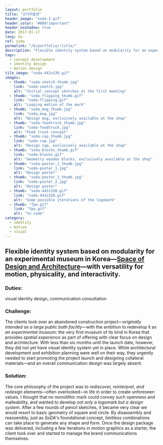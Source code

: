```yaml
---
layout: portfolio
title: "소다미술관"
header_image: "soda-2.gif"
header_color: "#000!important"
header_noshadow: true
date: 2017-01-17
lang: ko
ref: soda
permalink: "/k/portfolio/:title/"
description: "Flexible identity system based on modularity for an experimental museum in Korea&mdash;<em>Space of Design and Architecture</em>&mdash;with versatility for motion, physicality, and interactivity."
tags:
  - concept development
  - identity design
  - motion design
tile_image: "soda-442x330.gif"
images:
  - thumb: "soda-sketch-thumb.jpg"
    link: "soda-sketch.jpg"
    alt: "Initial concept sketches at the first meeting"
  - thumb: "soda-flipping_thumb.gif"
    link: "soda-flipping.gif"
    alt: "Looping motion of the mark"
  - thumb: "soda_mug_thumb.jpg"
    link: "soda_mug.jpg"
    alt: "Design mug, exclusively available at the shop"
  - thumb: "soda-foodtruck_thumb.jpg"
    link: "soda-foodtruck.jpg"
    alt: "Food truck concept"
  - thumb: "soda-cap_thumb.jpg"
    link: "soda-cap.jpg"
    alt: "Design cap, exclusively available at the shop"
  - thumb: "soda-blocks_thumb.gif"
    link: "soda-blocks.gif"
    alt: "Geometry wooden blocks, exclusively available at the shop"
  - thumb: "soda-poster_1_thumb.jpg"
    link: "soda-poster_1.jpg"
    alt: "Design poster"
  - thumb: "soda-poster_2_thumb.jpg"
    link: "soda-poster_2.jpg"
    alt: "Design poster"
  - thumb: "soda-442x330.gif"
    link: "soda-442x330.gif"
    alt: "Some possible iterations of the logomark"
  - thumb: "fpo.gif"
    link: "fpo.gif"
    alt: "to come"
category:
  - identity
  - motion
  - visual
---
```

<section class="project-summary">
  <h1>Flexible identity system based on modularity for an experimental museum in Korea&mdash;<span style="font-style: normal;"><a href="http://museumsoda.org/" target="_blank">Space of Design and Architecture</a></span>&mdash;with versatility for motion, physicality, and interactivity.</h1>
  <section class="info">
    <h3>Duties:</h3>
    <p>visual identity design, communication consultation</p>
  </section>
  <section class="info">
    <h3>Challenge:</h3>
    <p>The clients took over an abandoned construction project&mdash;<em>originally intended as a large public bath facility</em>&mdash;with the ambition to redevelop it as <em>an experimental museum</em>: the very first museum of its kind in Korea that provides <em>spatial experience</em> as part of offering with clear focus on design and architecture. With less than six months until the launch date, however, they did not yet have visual identity system yet in place. While architectural development and exhibition planning were well on their way, they urgently needed to start promoting the project launch and designing collateral materials&mdash;and an overall communication design was largely absent.
    </p>
  </section>
  <section class="info">
    <h3>Solution:</h3>
    <p>The core philosophy of the project was to <em>rediscover, reinterpret, and redesign</em> elements&mdash;often overlooked&mdash;in life in order to create unforeseen values. I thought that no monolithic mark could convey such openness and malleability, and wanted to develop <em>not only a logomark but a design system</em>. After a few rounds of pencil sketches, it became very clear we would resort to basic geometry of square and circle. By disassembly and reassembly, just as <em>SoDA</em>'s foundational concept, limitless combinations can take place to generate any shape and form. Once the design package was delivered, including a few iterations in motion graphics as a starter, the client took over and started to manage the brand communications themselves.
    </p>
  </section>
</section>
